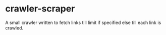 # crawler-scraper
A small crawler written to fetch links till limit if specified else till each link is crawled.
